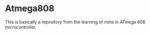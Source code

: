 # Atmega808

This is basically a repository from the learning of mine  in ATmega 808 microcontroller.
